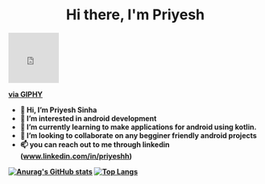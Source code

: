 <p>
  <h1 align="center"><b>Hi there, I'm Priyesh</h1><iframe src="https://giphy.com/embed/Q7SKqn3G97xpmfSOvG" width="100" height="100" frameBorder="0" class="giphy-embed" allowFullScreen></iframe> <p><a href="https://giphy.com/gifs/GDevs-dev-chrome-summit-Q7SKqn3G97xpmfSOvG">via GIPHY</a></p>
</p>
 


- 👋 Hi, I’m Priyesh Sinha
- 👀 I’m interested in android development
- 🌱 I’m currently learning to make applications for android using kotlin.
- 💞️ I’m looking to collaborate on any begginer friendly android projects
- 📫 you can reach out to me through linkedin (www.linkedin.com/in/priyeshh)

<!---
priyesh0071/priyesh0071 is a ✨ special ✨ repository because its `README.md` (this file) appears on your GitHub profile.
You can click the Preview link to take a look at your changes.
--->
[![Anurag's GitHub stats](https://github-readme-stats.vercel.app/api?username=priyesh0071&hide=stars&count_private=true&show_icons=true&theme=tokyonight)](https://github.com/anuraghazra/github-readme-stats)
[![Top Langs](https://github-readme-stats.vercel.app/api/top-langs/?username=priyesh0071&layout=compact&theme=tokyonight&langs_count=8)](https://github.com/anuraghazra/github-readme-stats)
